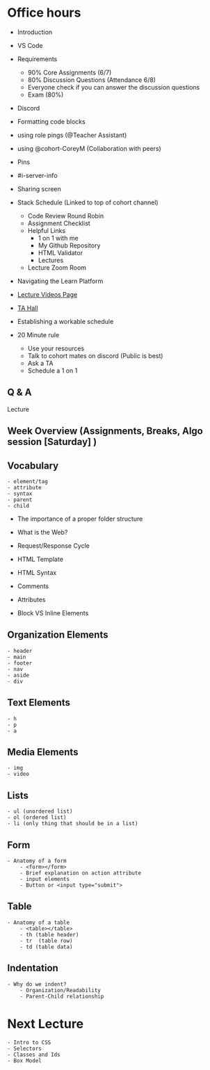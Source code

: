 # Office hours

- Introduction
- VS Code
- Requirements
    - 90% Core Assignments (6/7)
    - 80% Discussion Questions (Attendance 6/8)
    - Everyone check if you can answer the discussion questions
    - Exam (80%) 

- Discord
 - Formatting code blocks
 - using role pings (@Teacher Assistant)
 - using @cohort-CoreyM (Collaboration with peers)
 - Pins
 - #i-server-info
 - Sharing screen

- Stack Schedule (Linked to top of cohort channel)
    - Code Review Round Robin
    - Assignment Checklist
    - Helpful Links
        - 1 on 1 with me
        - My Github Repository
        - HTML Validator
        - Lectures
    - Lecture Zoom Room

- Navigating the Learn Platform

-  [Lecture Videos Page](https://login.codingdojo.com/m/283/8978/60942)

-  [TA Hall](https://docs.google.com/document/d/15B3VzKyqk1o9YbqA9Im1LDvTsO3M-8Uk8meeqnob3IE/edit)
    
- Establishing a workable schedule

- 20 Minute rule
    - Use your resources
    - Talk to cohort mates on discord (Public is best)
    - Ask a TA
    - Schedule a 1 on 1  

## Q & A

Lecture

## Week Overview (Assignments, Breaks, Algo session [Saturday] )

## Vocabulary
    - element/tag
    - attribute
    - syntax
    - parent
    - child

- The importance of a proper folder structure
- What is the Web?
- Request/Response Cycle
- HTML Template
- HTML Syntax
- Comments
- Attributes

- Block VS Inline Elements

## Organization Elements
    - header
    - main
    - footer
    - nav
    - aside
    - div

## Text Elements
    - h
    - p
    - a

## Media Elements
    - img
    - video


## Lists
    - ul (unordered list)
    - ol (ordered list)
    - li (only thing that should be in a list)

## Form
    - Anatomy of a form
        - <form></form>
        - Brief explanation on action attribute
        - input elements 
        - Button or <input type="submit">

## Table
    - Anatomy of a table
        - <table></table>
        - th (table header)
        - tr  (table row)
        - td (table data)

## Indentation
    - Why do we indent? 
        - Organization/Readability
        - Parent-Child relationship

# Next Lecture
    - Intro to CSS
    - Selectors
    - Classes and Ids
    - Box Model









